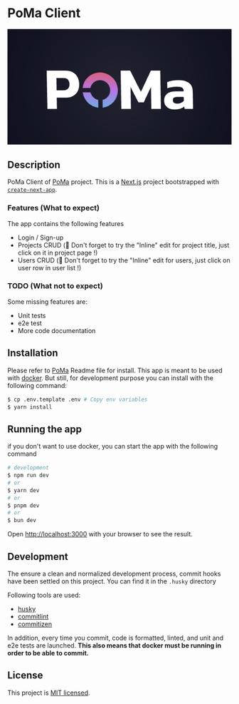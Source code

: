 # PoMa Client

![PoMa Logo](https://github.com/Geslain/PoMa/blob/main/logo.png?raw=true "PoMa Logo")
## Description

PoMa Client of [PoMa](https://github.com/Geslain/PoMa-api) project.
This is a [Next.js](https://nextjs.org/) project bootstrapped with [`create-next-app`](https://github.com/vercel/next.js/tree/canary/packages/create-next-app).

### Features (What to expect)

The app contains the following features
* Login / Sign-up
* Projects CRUD (👋 Don't forget to try the "Inline" edit for project title, just click on it in project page !)
* Users CRUD (👋 Don't forget to try the "Inline" edit for users, just click on user row in user list !)

### TODO (What not to expect)

Some missing features are:
* Unit tests
* e2e test
* More code documentation

## Installation

Please refer to [PoMa](https://github.com/Geslain/PoMa-api) Readme file for install. This app is meant to be used with [docker](https://www.docker.com/).
But still, for development purpose you can install with the following command:

```bash
$ cp .env.template .env # Copy env variables
$ yarn install
```

## Running the app

if you don't want to use docker, you can start the app with the following command

```bash
# development
$ npm run dev
# or
$ yarn dev
# or
$ pnpm dev
# or
$ bun dev
```

Open [http://localhost:3000](http://localhost:3000) with your browser to see the result.

## Development

The ensure a clean and normalized development process, commit hooks have been settled on this project. You can find it in the `.husky` directory

Following tools are used:
* [husky](https://typicode.github.io/husky/)
* [commitlint](https://commitlint.js.org/)
* [commitizen](https://commitizen-tools.github.io/commitizen/)

In addition, every time you commit, code is formatted, linted, and unit and e2e tests are launched.
**This also means that docker must be running in order to be able to commit.**

## License

This project is [MIT licensed](LICENSE).
